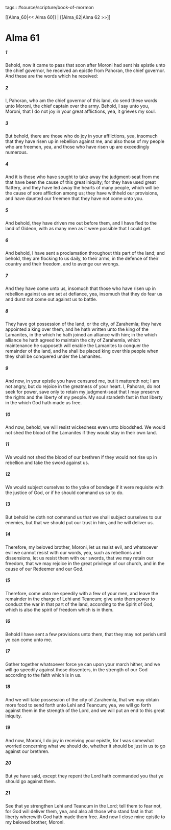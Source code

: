 tags:: #source/scripture/book-of-mormon

[[Alma_60|<< Alma 60]] | [[Alma_62|Alma 62 >>]]

# Alma 61

##### 1

Behold, now it came to pass that soon after Moroni had sent his epistle unto the chief governor, he received an epistle from Pahoran, the chief governor. And these are the words which he received:

##### 2

I, Pahoran, who am the chief governor of this land, do send these words unto Moroni, the chief captain over the army. Behold, I say unto you, Moroni, that I do not joy in your great afflictions, yea, it grieves my soul.

##### 3

But behold, there are those who do joy in your afflictions, yea, insomuch that they have risen up in rebellion against me, and also those of my people who are freemen, yea, and those who have risen up are exceedingly numerous.

##### 4

And it is those who have sought to take away the judgment-seat from me that have been the cause of this great iniquity; for they have used great flattery, and they have led away the hearts of many people, which will be the cause of sore affliction among us; they have withheld our provisions, and have daunted our freemen that they have not come unto you.

##### 5

And behold, they have driven me out before them, and I have fled to the land of Gideon, with as many men as it were possible that I could get.

##### 6

And behold, I have sent a proclamation throughout this part of the land; and behold, they are flocking to us daily, to their arms, in the defence of their country and their freedom, and to avenge our wrongs.

##### 7

And they have come unto us, insomuch that those who have risen up in rebellion against us are set at defiance, yea, insomuch that they do fear us and durst not come out against us to battle.

##### 8

They have got possession of the land, or the city, of Zarahemla; they have appointed a king over them, and he hath written unto the king of the Lamanites, in the which he hath joined an alliance with him; in the which alliance he hath agreed to maintain the city of Zarahemla, which maintenance he supposeth will enable the Lamanites to conquer the remainder of the land, and he shall be placed king over this people when they shall be conquered under the Lamanites.

##### 9

And now, in your epistle you have censured me, but it mattereth not; I am not angry, but do rejoice in the greatness of your heart. I, Pahoran, do not seek for power, save only to retain my judgment-seat that I may preserve the rights and the liberty of my people. My soul standeth fast in that liberty in the which God hath made us free.

##### 10

And now, behold, we will resist wickedness even unto bloodshed. We would not shed the blood of the Lamanites if they would stay in their own land.

##### 11

We would not shed the blood of our brethren if they would not rise up in rebellion and take the sword against us.

##### 12

We would subject ourselves to the yoke of bondage if it were requisite with the justice of God, or if he should command us so to do.

##### 13

But behold he doth not command us that we shall subject ourselves to our enemies, but that we should put our trust in him, and he will deliver us.

##### 14

Therefore, my beloved brother, Moroni, let us resist evil, and whatsoever evil we cannot resist with our words, yea, such as rebellions and dissensions, let us resist them with our swords, that we may retain our freedom, that we may rejoice in the great privilege of our church, and in the cause of our Redeemer and our God.

##### 15

Therefore, come unto me speedily with a few of your men, and leave the remainder in the charge of Lehi and Teancum; give unto them power to conduct the war in that part of the land, according to the Spirit of God, which is also the spirit of freedom which is in them.

##### 16

Behold I have sent a few provisions unto them, that they may not perish until ye can come unto me.

##### 17

Gather together whatsoever force ye can upon your march hither, and we will go speedily against those dissenters, in the strength of our God according to the faith which is in us.

##### 18

And we will take possession of the city of Zarahemla, that we may obtain more food to send forth unto Lehi and Teancum; yea, we will go forth against them in the strength of the Lord, and we will put an end to this great iniquity.

##### 19

And now, Moroni, I do joy in receiving your epistle, for I was somewhat worried concerning what we should do, whether it should be just in us to go against our brethren.

##### 20

But ye have said, except they repent the Lord hath commanded you that ye should go against them.

##### 21

See that ye strengthen Lehi and Teancum in the Lord; tell them to fear not, for God will deliver them, yea, and also all those who stand fast in that liberty wherewith God hath made them free. And now I close mine epistle to my beloved brother, Moroni.
